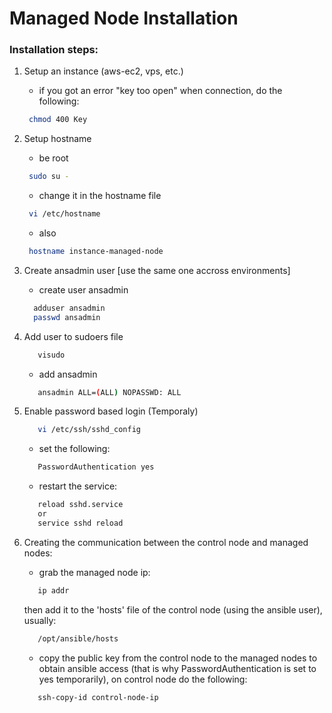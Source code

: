 # Managed Node Installation

### Installation steps:

1. Setup an instance (aws-ec2, vps, etc.)
   - if you got an error "key too open" when connection, do the following: 
   ```sh
    chmod 400 Key
   ```

2. Setup hostname
   - be root
   ```sh
    sudo su -
   ```
   - change it in the hostname file
   ```sh
    vi /etc/hostname
   ```
   - also 
   ```sh
    hostname instance-managed-node
   ```
3. Create ansadmin user [use the same one accross environments]
   - create user ansadmin
   ```sh
     adduser ansadmin
     passwd ansadmin
   ```
4. Add user to sudoers file
   ```sh
      visudo
   ```
   - add ansadmin
   ```sh
      ansadmin ALL=(ALL) NOPASSWD: ALL
   ```
5. Enable password based login (Temporaly)
   ```sh
      vi /etc/ssh/sshd_config
   ```
   - set the following:
   ```sh
      PasswordAuthentication yes
   ```
   - restart the service:
   ```sh
      reload sshd.service
      or
      service sshd reload
   ```
6. Creating the communication between the control node and managed nodes:
   - grab the managed node ip:
   ```sh
      ip addr
   ```
   then add it to the 'hosts' file of the control node (using the ansible user), usually:
   ```sh
      /opt/ansible/hosts 
   ```
   - copy the public key from the control node to the managed nodes to obtain ansible access (that is why PasswordAuthentication is set to yes temporarily), on control node do the following:
   ```sh
      ssh-copy-id control-node-ip
   ```
